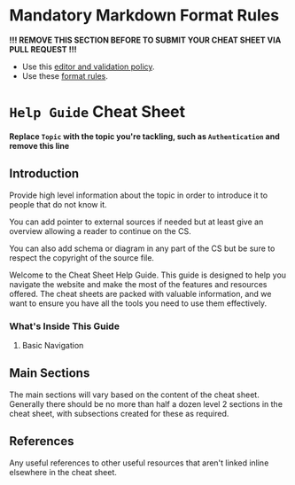 # Mandatory Markdown Format Rules

**!!! REMOVE THIS SECTION BEFORE TO SUBMIT YOUR CHEAT SHEET VIA PULL REQUEST !!!**

* Use this [editor and validation policy](https://github.com/OWASP/CheatSheetSeries#editor--validation-policy).
* Use these [format rules](https://github.com/OWASP/CheatSheetSeries#conversion-rules).

# `Help Guide` Cheat Sheet

**Replace `Topic` with the topic you're tackling, such as `Authentication` and remove this line**

## Introduction

Provide high level information about the topic in order to introduce it to people that do not know it.

You can add pointer to external sources if needed but at least give an overview allowing a reader to continue on the CS.

You can also add schema or diagram in any part of the CS but be sure to respect the copyright of the source file.

Welcome to the Cheat Sheet Help Guide. This guide is designed to help you navigate the website and make the most of the features and resources offered. The cheat sheets are packed with valuable information, and we want to ensure you have all the tools you need to use them effectively.

### What's Inside This Guide
1. Basic Navigation

## Main Sections

The main sections will vary based on the content of the cheat sheet. Generally there should be no more than half a dozen level 2 sections in the cheat sheet, with subsections created for these as required.

## References

Any useful references to other useful resources that aren't linked inline elsewhere in the cheat sheet.
